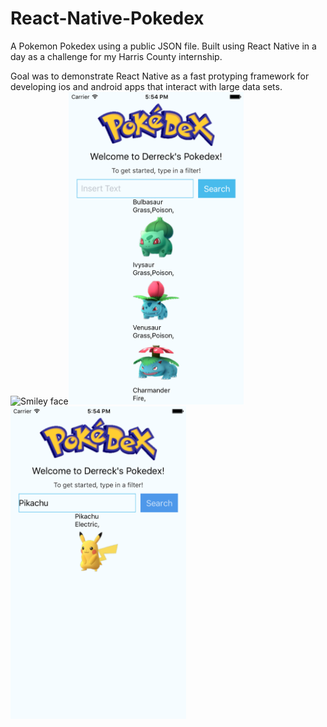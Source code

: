 # React-Native-Pokedex
A Pokemon Pokedex using a public JSON file. Built using React Native in a day as a challenge for my Harris County internship.

Goal was to demonstrate React Native as a fast protyping framework for developing ios and android apps that interact with large data sets.
<img src="/Images/pokedex.gif" alt="Smiley face" height=500><img src="/Images/startScreen.png" alt="Smiley face" height=500><img src="/Images/pikachu.png" alt="Smiley face" height=500>

